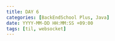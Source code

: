 ```yaml
---
title: DAY 6
categories: [BackEndSchool Plus, Java]
date: YYYY-MM-DD HH:MM:SS +09:00
tags: [til, websocket]
---
```

